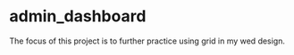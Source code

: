 # admin_dashboard

The focus of this project is to further practice using grid in my wed design.  

